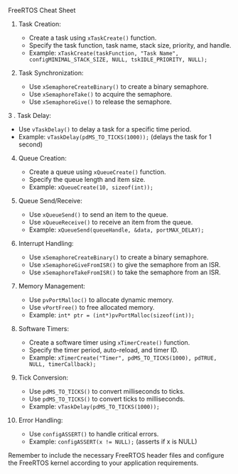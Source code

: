 FreeRTOS Cheat Sheet

1. Task Creation:
   - Create a task using `xTaskCreate()` function.
   - Specify the task function, task name, stack size, priority, and handle.
   - Example: `xTaskCreate(taskFunction, "Task Name", configMINIMAL_STACK_SIZE, NULL, tskIDLE_PRIORITY, NULL);`

2. Task Synchronization:
   - Use `xSemaphoreCreateBinary()` to create a binary semaphore.
   - Use `xSemaphoreTake()` to acquire the semaphore.
   - Use `xSemaphoreGive()` to release the semaphore.

3 . Task Delay:
   - Use `vTaskDelay()` to delay a task for a specific time period.
   - Example: `vTaskDelay(pdMS_TO_TICKS(1000));` (delays the task for 1 second)

4. Queue Creation:
   - Create a queue using `xQueueCreate()` function.
   - Specify the queue length and item size.
   - Example: `xQueueCreate(10, sizeof(int));`

5. Queue Send/Receive:
   - Use `xQueueSend()` to send an item to the queue.
   - Use `xQueueReceive()` to receive an item from the queue.
   - Example: `xQueueSend(queueHandle, &data, portMAX_DELAY);`

6. Interrupt Handling:
   - Use `xSemaphoreCreateBinary()` to create a binary semaphore.
   - Use `xSemaphoreGiveFromISR()` to give the semaphore from an ISR.
   - Use `xSemaphoreTakeFromISR()` to take the semaphore from an ISR.

7. Memory Management:
   - Use `pvPortMalloc()` to allocate dynamic memory.
   - Use `vPortFree()` to free allocated memory.
   - Example: `int* ptr = (int*)pvPortMalloc(sizeof(int));`

8. Software Timers:
   - Create a software timer using `xTimerCreate()` function.
   - Specify the timer period, auto-reload, and timer ID.
   - Example: `xTimerCreate("Timer", pdMS_TO_TICKS(1000), pdTRUE, NULL, timerCallback);`

9. Tick Conversion:
   - Use `pdMS_TO_TICKS()` to convert milliseconds to ticks.
   - Use `pdMS_TO_TICKS()` to convert ticks to milliseconds.
   - Example: `vTaskDelay(pdMS_TO_TICKS(1000));`

10. Error Handling:
    - Use `configASSERT()` to handle critical errors.
    - Example: `configASSERT(x != NULL);` (asserts if x is NULL)

Remember to include the necessary FreeRTOS header files and configure the FreeRTOS kernel according to your application requirements.
